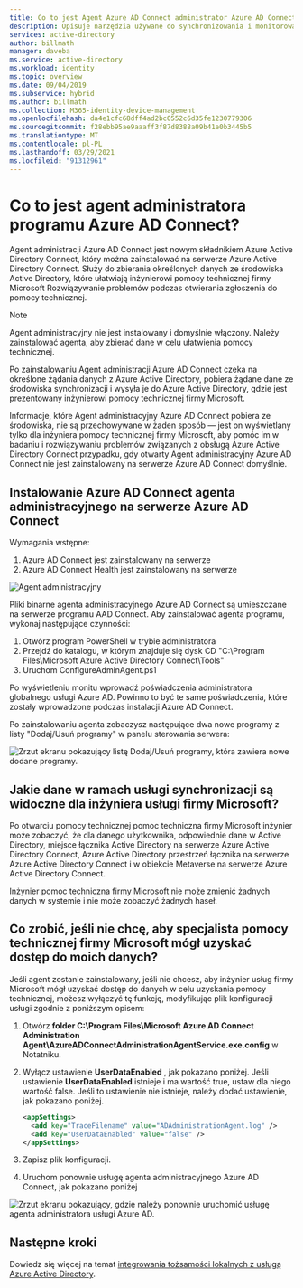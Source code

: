 ```yaml
---
title: Co to jest Agent Azure AD Connect administrator Azure AD Connect | Microsoft Docs
description: Opisuje narzędzia używane do synchronizowania i monitorowania środowiska lokalnego w usłudze Azure AD.
services: active-directory
author: billmath
manager: daveba
ms.service: active-directory
ms.workload: identity
ms.topic: overview
ms.date: 09/04/2019
ms.subservice: hybrid
ms.author: billmath
ms.collection: M365-identity-device-management
ms.openlocfilehash: da4e1cfc68dff4ad2bc0552c6d35fe1230779306
ms.sourcegitcommit: f28ebb95ae9aaaff3f87d8388a09b41e0b3445b5
ms.translationtype: MT
ms.contentlocale: pl-PL
ms.lasthandoff: 03/29/2021
ms.locfileid: "91312961"
---
```

# <a name="what-is-the-azure-ad-connect-admin-agent"></a>Co to jest agent administratora programu Azure AD Connect? 
Agent administracji Azure AD Connect jest nowym składnikiem Azure Active Directory Connect, który można zainstalować na serwerze Azure Active Directory Connect. Służy do zbierania określonych danych ze środowiska Active Directory, które ułatwiają inżynierowi pomocy technicznej firmy Microsoft Rozwiązywanie problemów podczas otwierania zgłoszenia do pomocy technicznej. 

>[!NOTE]
>Agent administracyjny nie jest instalowany i domyślnie włączony.  Należy zainstalować agenta, aby zbierać dane w celu ułatwienia pomocy technicznej.

Po zainstalowaniu Agent administracji Azure AD Connect czeka na określone żądania danych z Azure Active Directory, pobiera żądane dane ze środowiska synchronizacji i wysyła je do Azure Active Directory, gdzie jest prezentowany inżynierowi pomocy technicznej firmy Microsoft. 

Informacje, które Agent administracyjny Azure AD Connect pobiera ze środowiska, nie są przechowywane w żaden sposób — jest on wyświetlany tylko dla inżyniera pomocy technicznej firmy Microsoft, aby pomóc im w badaniu i rozwiązywaniu problemów związanych z obsługą Azure Active Directory Connect przypadku, gdy otwarty Agent administracyjny Azure AD Connect nie jest zainstalowany na serwerze Azure AD Connect domyślnie. 

## <a name="install-the-azure-ad-connect-administration-agent-on-the-azure-ad-connect-server"></a>Instalowanie Azure AD Connect agenta administracyjnego na serwerze Azure AD Connect 

Wymagania wstępne:
1.    Azure AD Connect jest zainstalowany na serwerze
2.    Azure AD Connect Health jest zainstalowany na serwerze

![Agent administracyjny](media/whatis-aadc-admin-agent/adminagent0.png)

Pliki binarne agenta administracyjnego Azure AD Connect są umieszczane na serwerze programu AAD Connect. Aby zainstalować agenta programu, wykonaj następujące czynności:

1.    Otwórz program PowerShell w trybie administratora
2.    Przejdź do katalogu, w którym znajduje się dysk CD "C:\Program Files\Microsoft Azure Active Directory Connect\Tools"
3.    Uruchom ConfigureAdminAgent.ps1

Po wyświetleniu monitu wprowadź poświadczenia administratora globalnego usługi Azure AD. Powinno to być te same poświadczenia, które zostały wprowadzone podczas instalacji Azure AD Connect.

Po zainstalowaniu agenta zobaczysz następujące dwa nowe programy z listy "Dodaj/Usuń programy" w panelu sterowania serwera: 

![Zrzut ekranu pokazujący listę Dodaj/Usuń programy, która zawiera nowe dodane programy.](media/whatis-aadc-admin-agent/adminagent1.png)

## <a name="what-data-in-my-sync-service-is-shown-to-the-microsoft-service-engineer"></a>Jakie dane w ramach usługi synchronizacji są widoczne dla inżyniera usługi firmy Microsoft? 
Po otwarciu pomocy technicznej pomoc techniczna firmy Microsoft inżynier może zobaczyć, że dla danego użytkownika, odpowiednie dane w Active Directory, miejsce łącznika Active Directory na serwerze Azure Active Directory Connect, Azure Active Directory przestrzeń łącznika na serwerze Azure Active Directory Connect i w obiekcie Metaverse na serwerze Azure Active Directory Connect. 

Inżynier pomoc techniczna firmy Microsoft nie może zmienić żadnych danych w systemie i nie może zobaczyć żadnych haseł. 

## <a name="what-if-i-dont-want-the-microsoft-support-engineer-to-access-my-data"></a>Co zrobić, jeśli nie chcę, aby specjalista pomocy technicznej firmy Microsoft mógł uzyskać dostęp do moich danych? 
Jeśli agent zostanie zainstalowany, jeśli nie chcesz, aby inżynier usług firmy Microsoft mógł uzyskać dostęp do danych w celu uzyskania pomocy technicznej, możesz wyłączyć tę funkcję, modyfikując plik konfiguracji usługi zgodnie z poniższym opisem: 

1. Otwórz **folder C:\Program Files\Microsoft Azure AD Connect Administration Agent\AzureADConnectAdministrationAgentService.exe.config** w Notatniku.
2. Wyłącz ustawienie **UserDataEnabled** , jak pokazano poniżej. Jeśli ustawienie **UserDataEnabled** istnieje i ma wartość true, ustaw dla niego wartość false. Jeśli to ustawienie nie istnieje, należy dodać ustawienie, jak pokazano poniżej.    

    ```xml
    <appSettings>
      <add key="TraceFilename" value="ADAdministrationAgent.log" />
      <add key="UserDataEnabled" value="false" />
    </appSettings>
    ```

3. Zapisz plik konfiguracji.
4. Uruchom ponownie usługę agenta administracyjnego Azure AD Connect, jak pokazano poniżej

![Zrzut ekranu pokazujący, gdzie należy ponownie uruchomić usługę agenta administratora usługi Azure AD.](media/whatis-aadc-admin-agent/adminagent2.png)

## <a name="next-steps"></a>Następne kroki
Dowiedz się więcej na temat [integrowania tożsamości lokalnych z usługą Azure Active Directory](whatis-hybrid-identity.md).

